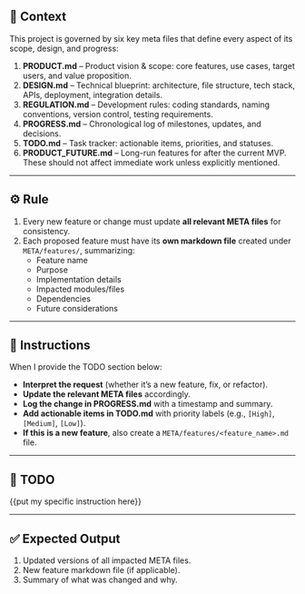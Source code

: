 ## 🎯 Context
This project is governed by six key meta files that define every aspect of its scope, design, and progress:
1. **PRODUCT.md** – Product vision & scope: core features, use cases, target users, and value proposition.  
2. **DESIGN.md** – Technical blueprint: architecture, file structure, tech stack, APIs, deployment, integration details.  
3. **REGULATION.md** – Development rules: coding standards, naming conventions, version control, testing requirements.  
4. **PROGRESS.md** – Chronological log of milestones, updates, and decisions.  
5. **TODO.md** – Task tracker: actionable items, priorities, and statuses.  
6. **PRODUCT_FUTURE.md** – Long-run features for after the current MVP. These should not affect immediate work unless explicitly mentioned.

---

## ⚙️ Rule
1. Every new feature or change must update **all relevant META files** for consistency.  
2. Each proposed feature must have its **own markdown file** created under `META/features/`, summarizing:  
   - Feature name  
   - Purpose  
   - Implementation details  
   - Impacted modules/files  
   - Dependencies  
   - Future considerations  

---

## 🧩 Instructions
When I provide the TODO section below:
- **Interpret the request** (whether it’s a new feature, fix, or refactor).  
- **Update the relevant META files** accordingly.  
- **Log the change in PROGRESS.md** with a timestamp and summary.  
- **Add actionable items in TODO.md** with priority labels (e.g., `[High]`, `[Medium]`, `[Low]`).  
- **If this is a new feature**, also create a `META/features/<feature_name>.md` file.

---

## 📝 TODO
{{put my specific instruction here}}

---

## ✅ Expected Output
1. Updated versions of all impacted META files.
2. New feature markdown file (if applicable).
3. Summary of what was changed and why.